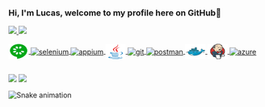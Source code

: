 ### Hi, I'm Lucas, welcome to my profile here on GitHub👋
 <div>
  <a href="https://github.com/LucasBonanno">
  <img height="180em" src="https://github-readme-stats.vercel.app/api?username=LucasBonanno&show_icons=true&theme=merko&include_all_commits=true&count_private=true"/>
  <img height="180em" src="https://github-readme-stats.vercel.app/api/top-langs/?username=LucasBonanno&layout=compact&langs_count=7&theme=merko"/>
</div>
<div style="display: inline_block"><br>
  <img align="center" alt="cucumber" height="30" width="40" src="https://raw.githubusercontent.com/devicons/devicon/master/icons/cucumber/cucumber-plain.svg">
  <img align="center" alt="selenium" height="30" width="40" src="https://api.iconify.design/logos/selenium.svg">
  <img align="center" alt="appium" height="30" width="40" src="https://api.iconify.design/logos/appium.svg">
  <img align="center" alt="java" height="30" width="40" src="https://raw.githubusercontent.com/devicons/devicon/master/icons/java/java-original.svg">
  <img align="center" alt="git" height="30" width="40" src="https://cdn.jsdelivr.net/gh/devicons/devicon/icons/git/git-original-wordmark.svg">
  <img align="center" alt="postman" height="30" width="40" src="https://api.iconify.design/logos/postman-icon.svg">
  <img align="center" alt="docker" height="30" width="40" src="https://raw.githubusercontent.com/devicons/devicon/master/icons/docker/docker-original.svg">
  <img align="center" alt="jenkins" height="30" width="40" src="https://raw.githubusercontent.com/devicons/devicon/master/icons/jenkins/jenkins-original.svg">
  <img align="center" alt="azure" height="30" width="40" src="http://code.benco.io/icon-collection/azure-icons/Azure-DevOps.svg">
</div>
  
  ##
 
<div> 
  <a href = "mailto:lucas.bonani@gmail.com"><img src="https://img.shields.io/badge/-Gmail-%23333?style=for-the-badge&logo=gmail&logoColor=white" target="_blank"></a>
  <a href="https://www.linkedin.com/in/lucas-bonanno-casanova-automation-qa/" target="_blank"><img src="https://img.shields.io/badge/-LinkedIn-%230077B5?style=for-the-badge&logo=linkedin&logoColor=white" target="_blank"></a> 
 
  ![Snake animation](https://github.com/LucasBonano/LucasBonanno/blob/output/github-contribution-grid-snake.svg)
 
</div>
